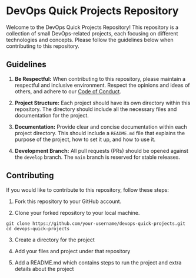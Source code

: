 # DevOps Quick Projects Repository

Welcome to the DevOps Quick Projects Repository! This repository is a collection of small DevOps-related projects, each focusing on different technologies and concepts. Please follow the guidelines below when contributing to this repository.

## Guidelines

1. **Be Respectful:** When contributing to this repository, please maintain a respectful and inclusive environment. Respect the opinions and ideas of others, and adhere to our [Code of Conduct](CODE_OF_CONDUCT.md).

2. **Project Structure:** Each project should have its own directory within this repository. The directory should include all the necessary files and documentation for the project.

3. **Documentation:** Provide clear and concise documentation within each project directory. This should include a `README.md` file that explains the purpose of the project, how to set it up, and how to use it.

4. **Development Branch:** All pull requests (PRs) should be opened against the `develop` branch. The `main` branch is reserved for stable releases.

## Contributing

If you would like to contribute to this repository, follow these steps:

1. Fork this repository to your GitHub account.

2. Clone your forked repository to your local machine.

```
git clone https://github.com/your-username/devops-quick-projects.git
cd devops-quick-projects
```

3. Create a directory for the project

4. Add your files and project under that repository

5. Add a README.md which contains steps to run the project and extra details about the project

